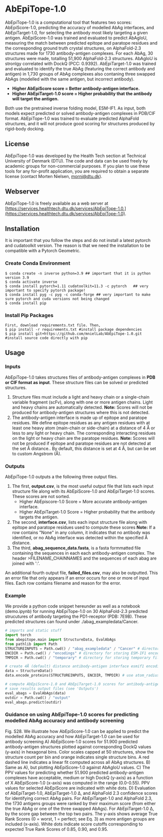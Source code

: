# AbEpiTope-1.0
AbEpiTope-1.0 is a computational tool that features two scores: AbEpiScore-1.0, predicting the accuracy of modelled AbAg interfaces, and AbEpiTarget-1.0, for selecting the antibody most likely targeting a given antigen. AbEpiScore-1.0 was trained and evaluated to predict AbAgIoU, measuring the match between predicted epitope and paratope residues and the corresponding ground truth crystal structures, on AlphaFold-2.3 structures made for 1730 antibody-antigen complexes. For each AbAg, 30 structures were made, totalling 51,900 AlphaFold-2.3 structures. AbAgIoU is stronlgy correlated with DockQ (PCC: 0.9392). AbEpiTarget-1.0 was trained and evaluated to identify the true AbAg (featuring the correct antibody and antigen) in 1,730 groups of AbAg complexes also contaning three swapped AbAgs (modelled with the same antigen, but incorrect antibody). 
* **Higher AbEpiScore score = Better antibody-antigen interface.**
* **Higher AbEpiTarget-1.0 score = Higher probability that the antibody will target the antigen.**

Both use the pretrained inverse folding model, ESM-IF1. As input, both models expect predicted or solved antibody-antigen complexes in PDB/CIF format. AbEpiTope-1.0 was trained to evaluate predicted AlphaFold structures, and it will not produce good scoring for structures produced by rigid-body docking.
## License
AbEpiTope-1.0 was developed by the Health Tech section at Technical University of Denmark (DTU). The code and data can be used freely by academic groups for non-commercial purposes. If you plan to use these tools for any for-profit application, you are required to obtain a separate license (contact Morten Nielsen, morni@dtu.dk).

## Webserver
AbEpiTope-1.0 is freely available as a web server at [https://services.healthtech.dtu.dk/services/AbEpiTope-1.0.](https://services.healthtech.dtu.dk/services/AbEpiTope-1.0). 

## Installation 
It is important that you follow the steps and do not install a latest pytorch and cudatoolkit version. 
The reason is that we need the installation to be compatible with a Pytorch Geometric.

### Create Conda Environment
```
$ conda create -n inverse python=3.9 ## important that it is python version 3.9
$ conda activate inverse
$ conda install pytorch=1.11 cudatoolkit=11.3 -c pytorch   ## very important to specify pytorch package!
$ conda install pyg -c pyg -c conda-forge ## very important to make sure pytorch and cuda versions not being changed
$ conda install pip
```
### Install Pip Packages 
```
First, download requirements.txt file. Then,
$ pip install -r requirements.txt #install package dependencies
$ pip install git+https://github.com/mnielLab/AbEpiTope-1.0.git #install source code directly with pip
```
## Usage 

### Inputs 
AbEpiTope-1.0 takes structures files of antibody-antigen complexes in **PDB or CIF format as input**. These structure files can be solved or predicted structures.
1. Structure files must include a light and heavy chain or a single-chain variable fragment (scFv), along with one or more antigen chains. Light and heavy chains are automatically detected. **Note:** Scores will not be produced for antibody-antigen structures where this is not detected. 
2. The antibody-antigen interface is made up of epitope and paratope residues. We define epitope residues as any antigen residues with at least one heavy atom (main-chain or side-chain) at a distance of 4 Å or less to any light or heavy chain. The corresponding interacting residues on the light or heavy chain are the paratope residues. **Note:** Scores will not be produced if epitope and paratope residues are not detected at the set Å distance.. By default, this distance is set at 4 Å, but can be set to custom Angstrom (Å). 

### Outputs 
AbEpiTope-1.0 outputs a the following three output files.  
1. The first, **output.csv**, is the most useful output file that lists each input structure file along with its AbEpiScore-1.0 and AbEpiTarget-1.0 scores.
   These scores are not sorted.
   * Higher AbEpiscore-1.0 Score = More accurate antibody-antigen interface.
   * Higher AbEpiTarget-1.0 Score = Higher probability that the antibody targets the antigen.   
2. The second, **interface.csv**, lists each input structure file along with epitope and paratope residues used to compute these scores **Note:** If a row contains "None" in any column, it indicates that no antibody was identified, or no AbAg interface was detected within the specified Å distance.
3. The third, **abag_sequence_data.fasta**, is a fasta formmatted file containing the sequences in each each antibody-antigen complex. The header >FILENAME_CHAINNAMES and the sequences of each abag are joined with ':'.

An additional fourth output file, **failed_files.csv**, may also be outputted. This an error file that only appears if an error occurs for one or more of input files. Each row contains filename and reason for the error.

### Example
We provide a python code snippet hereunder as well as a notebook (demo.ipynb) for running AbEpiTope-1.0 on 30 AlphaFold-2.3 predicted strucutures of antibody targeting the PD1-receptor (PDB: 7E9B).
These predicted structures can found under ./abag_exampledata/Cancer. 

```python
# imports and static stuff
import torch
from abepitope.main import StructureData, EvalAbAgs
from pathlib import Path
STRUCTUREINPUTS = Path.cwd() / "abag_exampledata" / "Cancer" # directory containing PDB or CIF files (can also be a single PDB/CIF file)
ENCDIR = Path.cwd() / "encodings" # directory for storing ESM-IF1 encodings
TMPDIR = Path.cwd() / "temporary" # directory for storing temporary files 

# create 4Å (default) distance antibody-antigen interface esmif1 encodings of structure files
data = StructureData()
data.encode_proteins(STRUCTUREINPUTS, ENCDIR, TMPDIR) # use atom_radius for setting custom antibody-antigen interface Å distance for example 4.5Å, interface data.encode_proteins(STRUCTUREINPUTS, ENCDIR, TMPDIR, atom_radius=4.5) 

# compute AbEpiScore-1.0 and AbEpiTarget-1.0 scores for antibody-antigen complex structures at set antibody-antigen Å distance 
# save results output files (see 'Outputs')
eval_abags = EvalAbAgs(data)
outdir = Path.cwd() / "output"
eval_abags.predict(outdir)
```
### Guidance on using AbEpiTope-1.0 scores for predicting modelled AbAg accuracy and antibody screening  

<insert figure>
Fig. S28. We illustrate how AbEpiScore-1.0 can be applied to predict the modelled AbAg accuracy and how AbEpiTarget-1.0 can be used for antibody screening A) AbEpiScore-1.0 scores for 51.900 predicted antibody-antigen structures plotted against corresponding DockQ values (y-axis) in hexagonal bins. Color scales capped at 50 structures, show the structure count per bin and orange indicates single structure bins. A red dashed line indicates a linear fit computed across all AbAg structures. B) Same as A), but plotting AbEpiScore-1.0 against AbAgIoU values. C) The PPV values for predicting whether 51.900 predicted antibody-antigen complexes have acceptable, medium or high DockQ (y-axis) as a function of X AbEpiScore-1.0 (x-axis)  was computed in the range (0.0-0.55). PPV values for selected AbEpiScore are indicated with white dots. D) Evaluation of AbEpiTarget-1.0, AbEpiTarget-1.0 Δ, and AlphaFold 2.3 confidence scores for identifying correct AbAg pairs. For AbEpiTarget-1.0 and AlphaFold 2.3, the 1730 antigens groups were ranked by their maximum score (from either the true AbAg or one of the three swapped AbAgs). For AbEpiTarget-1.0 Δ, by the score gap between the top two pairs. The y-axis shows average True Rank Scores (0 = worst, 1 = perfect; see Eq. 3) as more antigen groups are included (x-axis). White dots indicate score cutoffs corresponding to expected True Rank Scores of 0.85, 0.90, and 0.95.



